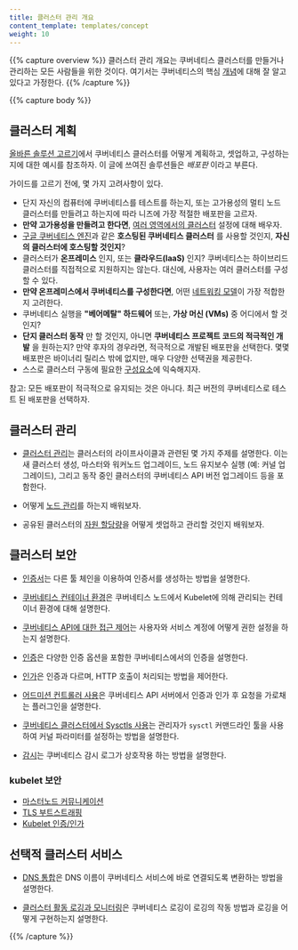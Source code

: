 ```yaml
---
title: 클러스터 관리 개요
content_template: templates/concept
weight: 10
---
```


{{% capture overview %}}
클러스터 관리 개요는 쿠버네티스 클러스터를 만들거나 관리하는 모든 사람들을 위한 것이다.
여기서는 쿠버네티스의 핵심 [개념](/ko/docs/concepts/)에 대해 잘 알고 있다고 가정한다.
{{% /capture %}}

{{% capture body %}}
## 클러스터 계획

[올바른 솔루션 고르기](/ko/docs/setup/pick-right-solution/)에서 쿠버네티스 클러스터를 어떻게 계획하고, 셋업하고, 구성하는 지에 대한 예시를 참조하자. 이 글에 쓰여진 솔루션들은 *배포판* 이라고 부른다.

가이드를 고르기 전에, 몇 가지 고려사항이 있다.

 - 단지 자신의 컴퓨터에 쿠버네티스를 테스트를 하는지, 또는 고가용성의 멀티 노드 클러스터를 만들려고 하는지에 따라 니즈에 가장 적절한 배포판을 고르자.
 - **만약 고가용성을 만들려고 한다면**, [여러 영역에서의 클러스터](/ko/docs/concepts/cluster-administration/federation/) 설정에 대해 배우자.
 - [구글 쿠버네티스 엔진](https://cloud.google.com/kubernetes-engine/)과 같은 **호스팅된 쿠버네티스 클러스터** 를 사용할 것인지, **자신의 클러스터에 호스팅할 것인지**?
 - 클러스터가 **온프레미스** 인지, 또는 **클라우드(IaaS)** 인지? 쿠버네티스는 하이브리드 클러스터를 직접적으로 지원하지는 않는다. 대신에, 사용자는 여러 클러스터를 구성할 수 있다.
 - **만약 온프레미스에서 쿠버네티스를 구성한다면**, 어떤 [네트워킹 모델](/docs/concepts/cluster-administration/networking/)이 가장 적합한지 고려한다.
 - 쿠버네티스 실행을 **"베어메탈" 하드웨어** 또는, **가상 머신 (VMs)** 중 어디에서 할 것 인지?
 - **단지 클러스터 동작** 만 할 것인지, 아니면 **쿠버네티스 프로젝트 코드의 적극적인 개발** 을 원하는지? 만약 후자의 경우라면,
   적극적으로 개발된 배포판을 선택한다. 몇몇 배포판은 바이너리 릴리스 밖에 없지만,
   매우 다양한 선택권을 제공한다.
 - 스스로 클러스터 구동에 필요한 [구성요소](/docs/admin/cluster-components/)에 익숙해지자.

참고: 모든 배포판이 적극적으로 유지되는 것은 아니다. 최근 버전의 쿠버네티스로 테스트 된 배포판을 선택하자.

## 클러스터 관리

* [클러스터 관리](/docs/tasks/administer-cluster/cluster-management/)는 클러스터의 라이프사이클과 관련된 몇 가지 주제를 설명한다. 이는 새 클러스터 생성, 마스터와 워커노드 업그레이드, 노드 유지보수 실행 (예: 커널 업그레이드), 그리고 동작 중인 클러스터의 쿠버네티스 API 버전 업그레이드 등을 포함한다.

* 어떻게 [노드 관리](/ko/docs/concepts/architecture/nodes/)를 하는지 배워보자.

* 공유된 클러스터의 [자원 할당량](/docs/concepts/policy/resource-quotas/)을 어떻게 셋업하고 관리할 것인지 배워보자.

## 클러스터 보안

* [인증서](/docs/concepts/cluster-administration/certificates/)는 다른 툴 체인을 이용하여 인증서를 생성하는 방법을 설명한다.

* [쿠버네티스 컨테이너 환경](/ko/docs/concepts/containers/container-environment-variables/)은 쿠버네티스 노드에서 Kubelet에 의해 관리되는 컨테이너 환경에 대해 설명한다.

* [쿠버네티스 API에 대한 접근 제어](/docs/reference/access-authn-authz/controlling-access/)는 사용자와 서비스 계정에 어떻게 권한 설정을 하는지 설명한다.

* [인증](/docs/reference/access-authn-authz/authentication/)은 다양한 인증 옵션을 포함한 쿠버네티스에서의 인증을 설명한다.

* [인가](/docs/reference/access-authn-authz/authorization/)은 인증과 다르며, HTTP 호출이 처리되는 방법을 제어한다.

* [어드미션 컨트롤러 사용](/docs/reference/access-authn-authz/admission-controllers/)은 쿠버네티스 API 서버에서 인증과 인가 후 요청을 가로채는 플러그인을 설명한다.

* [쿠버네티스 클러스터에서 Sysctls 사용](/docs/concepts/cluster-administration/sysctl-cluster/)는 관리자가 `sysctl` 커맨드라인 툴을 사용하여 커널 파라미터를 설정하는 방법을 설명한다.

* [감시](/docs/tasks/debug-application-cluster/audit/)는 쿠버네티스 감시 로그가 상호작용 하는 방법을 설명한다.

### kubelet 보안
  * [마스터노드 커뮤니케이션](/ko/docs/concepts/architecture/master-node-communication/)
  * [TLS 부트스트래핑](/docs/reference/command-line-tools-reference/kubelet-tls-bootstrapping/)
  * [Kubelet 인증/인가](/docs/admin/kubelet-authentication-authorization/)

## 선택적 클러스터 서비스

* [DNS 통합](/ko/docs/concepts/services-networking/dns-pod-service/)은 DNS 이름이 쿠버네티스 서비스에 바로 연결되도록 변환하는 방법을 설명한다.

* [클러스터 활동 로깅과 모니터링](/docs/concepts/cluster-administration/logging/)은 쿠버네티스 로깅이 로깅의 작동 방법과 로깅을 어떻게 구현하는지 설명한다.

{{% /capture %}}

